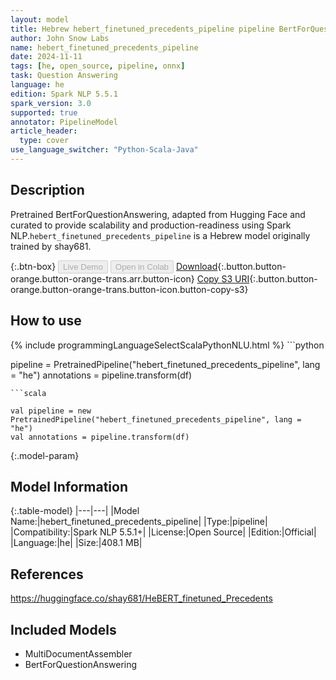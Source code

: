 ```yaml
---
layout: model
title: Hebrew hebert_finetuned_precedents_pipeline pipeline BertForQuestionAnswering from shay681
author: John Snow Labs
name: hebert_finetuned_precedents_pipeline
date: 2024-11-11
tags: [he, open_source, pipeline, onnx]
task: Question Answering
language: he
edition: Spark NLP 5.5.1
spark_version: 3.0
supported: true
annotator: PipelineModel
article_header:
  type: cover
use_language_switcher: "Python-Scala-Java"
---
```


## Description

Pretrained BertForQuestionAnswering, adapted from Hugging Face and curated to provide scalability and production-readiness using Spark NLP.`hebert_finetuned_precedents_pipeline` is a Hebrew model originally trained by shay681.

{:.btn-box}
<button class="button button-orange" disabled>Live Demo</button>
<button class="button button-orange" disabled>Open in Colab</button>
[Download](https://s3.amazonaws.com/auxdata.johnsnowlabs.com/public/models/hebert_finetuned_precedents_pipeline_he_5.5.1_3.0_1731307850161.zip){:.button.button-orange.button-orange-trans.arr.button-icon}
[Copy S3 URI](s3://auxdata.johnsnowlabs.com/public/models/hebert_finetuned_precedents_pipeline_he_5.5.1_3.0_1731307850161.zip){:.button.button-orange.button-orange-trans.button-icon.button-copy-s3}

## How to use



<div class="tabs-box" markdown="1">
{% include programmingLanguageSelectScalaPythonNLU.html %}
```python

pipeline = PretrainedPipeline("hebert_finetuned_precedents_pipeline", lang = "he")
annotations =  pipeline.transform(df)   

```
```scala

val pipeline = new PretrainedPipeline("hebert_finetuned_precedents_pipeline", lang = "he")
val annotations = pipeline.transform(df)

```
</div>

{:.model-param}
## Model Information

{:.table-model}
|---|---|
|Model Name:|hebert_finetuned_precedents_pipeline|
|Type:|pipeline|
|Compatibility:|Spark NLP 5.5.1+|
|License:|Open Source|
|Edition:|Official|
|Language:|he|
|Size:|408.1 MB|

## References

https://huggingface.co/shay681/HeBERT_finetuned_Precedents

## Included Models

- MultiDocumentAssembler
- BertForQuestionAnswering